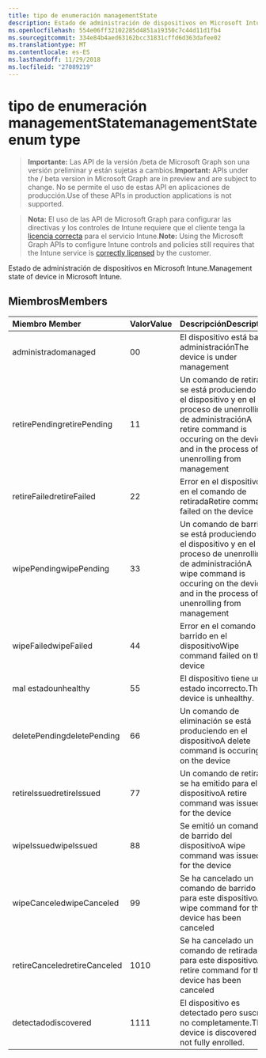 ```yaml
---
title: tipo de enumeración managementState
description: Estado de administración de dispositivos en Microsoft Intune.
ms.openlocfilehash: 554e06ff32102285d4851a19350c7c44d11d1fb4
ms.sourcegitcommit: 334e84b4aed63162bcc31831cffd6d363dafee02
ms.translationtype: MT
ms.contentlocale: es-ES
ms.lasthandoff: 11/29/2018
ms.locfileid: "27089219"
---
```

# <a name="managementstate-enum-type"></a><span data-ttu-id="37d12-103">tipo de enumeración managementState</span><span class="sxs-lookup"><span data-stu-id="37d12-103">managementState enum type</span></span>

> <span data-ttu-id="37d12-104">**Importante:** Las API de la versión /beta de Microsoft Graph son una versión preliminar y están sujetas a cambios.</span><span class="sxs-lookup"><span data-stu-id="37d12-104">**Important:** APIs under the / beta version in Microsoft Graph are in preview and are subject to change.</span></span> <span data-ttu-id="37d12-105">No se permite el uso de estas API en aplicaciones de producción.</span><span class="sxs-lookup"><span data-stu-id="37d12-105">Use of these APIs in production applications is not supported.</span></span>

> <span data-ttu-id="37d12-106">**Nota:** El uso de las API de Microsoft Graph para configurar las directivas y los controles de Intune requiere que el cliente tenga la [licencia correcta](https://go.microsoft.com/fwlink/?linkid=839381) para el servicio Intune.</span><span class="sxs-lookup"><span data-stu-id="37d12-106">**Note:** Using the Microsoft Graph APIs to configure Intune controls and policies still requires that the Intune service is [correctly licensed](https://go.microsoft.com/fwlink/?linkid=839381) by the customer.</span></span>

<span data-ttu-id="37d12-107">Estado de administración de dispositivos en Microsoft Intune.</span><span class="sxs-lookup"><span data-stu-id="37d12-107">Management state of device in Microsoft Intune.</span></span>
## <a name="members"></a><span data-ttu-id="37d12-108">Miembros</span><span class="sxs-lookup"><span data-stu-id="37d12-108">Members</span></span>
|<span data-ttu-id="37d12-109">Miembro	</span><span class="sxs-lookup"><span data-stu-id="37d12-109">Member</span></span>|<span data-ttu-id="37d12-110">Valor</span><span class="sxs-lookup"><span data-stu-id="37d12-110">Value</span></span>|<span data-ttu-id="37d12-111">Descripción</span><span class="sxs-lookup"><span data-stu-id="37d12-111">Description</span></span>|
|:---|:---|:---|
|<span data-ttu-id="37d12-112">administrado</span><span class="sxs-lookup"><span data-stu-id="37d12-112">managed</span></span>|<span data-ttu-id="37d12-113">0</span><span class="sxs-lookup"><span data-stu-id="37d12-113">0</span></span>|<span data-ttu-id="37d12-114">El dispositivo está bajo administración</span><span class="sxs-lookup"><span data-stu-id="37d12-114">The device is under management</span></span>|
|<span data-ttu-id="37d12-115">retirePending</span><span class="sxs-lookup"><span data-stu-id="37d12-115">retirePending</span></span>|<span data-ttu-id="37d12-116">1</span><span class="sxs-lookup"><span data-stu-id="37d12-116">1</span></span>|<span data-ttu-id="37d12-117">Un comando de retirada se está produciendo en el dispositivo y en el proceso de unenrolling de administración</span><span class="sxs-lookup"><span data-stu-id="37d12-117">A retire command is occuring on the device and in the process of unenrolling from management</span></span>|
|<span data-ttu-id="37d12-118">retireFailed</span><span class="sxs-lookup"><span data-stu-id="37d12-118">retireFailed</span></span>|<span data-ttu-id="37d12-119">2</span><span class="sxs-lookup"><span data-stu-id="37d12-119">2</span></span>|<span data-ttu-id="37d12-120">Error en el dispositivo en el comando de retirada</span><span class="sxs-lookup"><span data-stu-id="37d12-120">Retire command failed on the device</span></span>|
|<span data-ttu-id="37d12-121">wipePending</span><span class="sxs-lookup"><span data-stu-id="37d12-121">wipePending</span></span>|<span data-ttu-id="37d12-122">3</span><span class="sxs-lookup"><span data-stu-id="37d12-122">3</span></span>|<span data-ttu-id="37d12-123">Un comando de barrido se está produciendo en el dispositivo y en el proceso de unenrolling de administración</span><span class="sxs-lookup"><span data-stu-id="37d12-123">A wipe command is occuring on the device and in the process of unenrolling from management</span></span>|
|<span data-ttu-id="37d12-124">wipeFailed</span><span class="sxs-lookup"><span data-stu-id="37d12-124">wipeFailed</span></span>|<span data-ttu-id="37d12-125">4</span><span class="sxs-lookup"><span data-stu-id="37d12-125">4</span></span>|<span data-ttu-id="37d12-126">Error en el comando de barrido en el dispositivo</span><span class="sxs-lookup"><span data-stu-id="37d12-126">Wipe command failed on the device</span></span>|
|<span data-ttu-id="37d12-127">mal estado</span><span class="sxs-lookup"><span data-stu-id="37d12-127">unhealthy</span></span>|<span data-ttu-id="37d12-128">5</span><span class="sxs-lookup"><span data-stu-id="37d12-128">5</span></span>|<span data-ttu-id="37d12-129">El dispositivo tiene un estado incorrecto.</span><span class="sxs-lookup"><span data-stu-id="37d12-129">The device is unhealthy.</span></span>|
|<span data-ttu-id="37d12-130">deletePending</span><span class="sxs-lookup"><span data-stu-id="37d12-130">deletePending</span></span>|<span data-ttu-id="37d12-131">6</span><span class="sxs-lookup"><span data-stu-id="37d12-131">6</span></span>|<span data-ttu-id="37d12-132">Un comando de eliminación se está produciendo en el dispositivo</span><span class="sxs-lookup"><span data-stu-id="37d12-132">A delete command is occuring on the device</span></span> |
|<span data-ttu-id="37d12-133">retireIssued</span><span class="sxs-lookup"><span data-stu-id="37d12-133">retireIssued</span></span>|<span data-ttu-id="37d12-134">7</span><span class="sxs-lookup"><span data-stu-id="37d12-134">7</span></span>|<span data-ttu-id="37d12-135">Un comando de retirada se ha emitido para el dispositivo</span><span class="sxs-lookup"><span data-stu-id="37d12-135">A retire command was issued for the device</span></span>|
|<span data-ttu-id="37d12-136">wipeIssued</span><span class="sxs-lookup"><span data-stu-id="37d12-136">wipeIssued</span></span>|<span data-ttu-id="37d12-137">8</span><span class="sxs-lookup"><span data-stu-id="37d12-137">8</span></span>|<span data-ttu-id="37d12-138">Se emitió un comando de barrido del dispositivo</span><span class="sxs-lookup"><span data-stu-id="37d12-138">A wipe command was issued for the device</span></span>|
|<span data-ttu-id="37d12-139">wipeCanceled</span><span class="sxs-lookup"><span data-stu-id="37d12-139">wipeCanceled</span></span>|<span data-ttu-id="37d12-140">9</span><span class="sxs-lookup"><span data-stu-id="37d12-140">9</span></span>|<span data-ttu-id="37d12-141">Se ha cancelado un comando de barrido para este dispositivo</span><span class="sxs-lookup"><span data-stu-id="37d12-141">A wipe command for this device has been canceled</span></span>|
|<span data-ttu-id="37d12-142">retireCanceled</span><span class="sxs-lookup"><span data-stu-id="37d12-142">retireCanceled</span></span>|<span data-ttu-id="37d12-143">10</span><span class="sxs-lookup"><span data-stu-id="37d12-143">10</span></span>|<span data-ttu-id="37d12-144">Se ha cancelado un comando de retirada para este dispositivo</span><span class="sxs-lookup"><span data-stu-id="37d12-144">A retire command for this device has been canceled</span></span>|
|<span data-ttu-id="37d12-145">detectado</span><span class="sxs-lookup"><span data-stu-id="37d12-145">discovered</span></span>|<span data-ttu-id="37d12-146">11</span><span class="sxs-lookup"><span data-stu-id="37d12-146">11</span></span>|<span data-ttu-id="37d12-147">El dispositivo es detectado pero suscrito no completamente.</span><span class="sxs-lookup"><span data-stu-id="37d12-147">The device is discovered but not fully enrolled.</span></span>|





